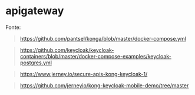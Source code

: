 # apigateway

Fonte: 

> https://github.com/pantsel/konga/blob/master/docker-compose.yml

> https://github.com/keycloak/keycloak-containers/blob/master/docker-compose-examples/keycloak-postgres.yml

> https://www.jerney.io/secure-apis-kong-keycloak-1/

> https://github.com/jerneyio/kong-keycloak-mobile-demo/tree/master
